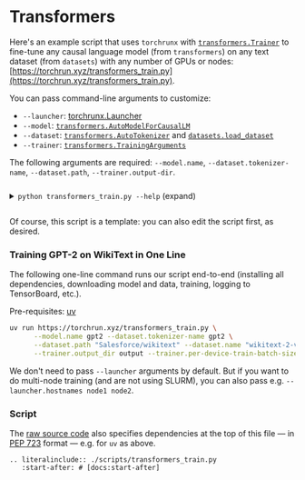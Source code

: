 # Transformers

Here's an example script that uses `torchrunx` with [`transformers.Trainer`](https://huggingface.co/docs/transformers/en/main_classes/trainer) to fine-tune any causal language model (from `transformers`) on any text dataset (from `datasets`) with any number of GPUs or nodes: [https://torchrun.xyz/transformers_train.py](https://torchrun.xyz/transformers_train.py).

You can pass command-line arguments to customize:
  - `--launcher`: [torchrunx.Launcher](../api.md#torchrunx.Launcher)
  - `--model`: [`transformers.AutoModelForCausalLM`](https://huggingface.co/docs/transformers/en/model_doc/auto#transformers.AutoModelForCausalLM)
  - `--dataset`: [`transformers.AutoTokenizer`](https://huggingface.co/docs/transformers/en/model_doc/auto#transformers.AutoTokenizer) and [`datasets.load_dataset`](https://huggingface.co/docs/datasets/en/package_reference/loading_methods#datasets.load_dataset)
  - `--trainer`: [`transformers.TrainingArguments`](https://huggingface.co/docs/transformers/en/main_classes/trainer#transformers.TrainingArguments)

The following arguments are required: `--model.name`, `--dataset.tokenizer-name`, `--dataset.path`, `--trainer.output-dir`.

<details>
  <summary><p style="display: inline-block;"><code class="docutils literal notranslate"><span class="pre">python transformers_train.py --help</span></code></p> (expand)</summary>

  ```{eval-rst}
  .. literalinclude:: ./scripts/transformers_help.txt
  ```
</details>

Of course, this script is a template: you can also edit the script first, as desired.

### Training GPT-2 on WikiText in One Line

The following one-line command runs our script end-to-end (installing all dependencies, downloading model and data, training, logging to TensorBoard, etc.).

Pre-requisites: [uv](https://docs.astral.sh/uv)

```bash
uv run https://torchrun.xyz/transformers_train.py \
      --model.name gpt2 --dataset.tokenizer-name gpt2 \
      --dataset.path "Salesforce/wikitext" --dataset.name "wikitext-2-v1" --dataset.split "train" --dataset.num-samples 80 \
      --trainer.output_dir output --trainer.per-device-train-batch-size 4 --trainer.report-to tensorboard
```

We don't need to pass `--launcher` arguments by default. But if you want to do multi-node training (and are not using SLURM), you can also pass e.g. `--launcher.hostnames node1 node2`.

### Script

The [raw source code](https://torchrun.xyz/transformers_train.py) also specifies dependencies at the top of this file — in [PEP 723](https://peps.python.org/pep-0723) format — e.g. for `uv` as above.

```{eval-rst}
.. literalinclude:: ./scripts/transformers_train.py
   :start-after: # [docs:start-after]
```
